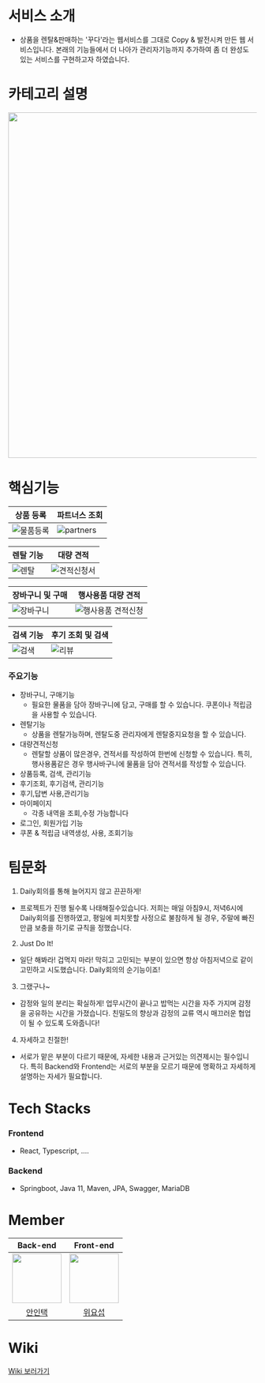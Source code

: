 # 서비스 소개
- 상품을 렌탈&판매하는 '꾸다'라는 웹서비스를 그대로 Copy & 발전시켜 만든 웹 서비스입니다. 본래의 기능들에서 더 나아가 관리자기능까지 추가하여 좀 더 완성도 있는 서비스를 구현하고자 하였습니다.

# 카테고리 설명
<img src="https://user-images.githubusercontent.com/70586428/197668663-73ccc040-c3a2-458e-833c-933b16f595cd.jpg" width="700">

# 핵심기능 

|상품 등록|파트너스 조회|
|---|---|
|![물품등록](https://user-images.githubusercontent.com/103481518/197651038-dda5eb39-460a-4843-9ac4-c19dc35fe2cc.gif)|![partners](https://user-images.githubusercontent.com/103481518/197651327-9ec8b724-d23e-47e5-be5b-7e8aed27bf6a.gif)|

|렌탈 기능|대량 견적|
|---|---|
|![렌탈](https://user-images.githubusercontent.com/103481518/197651056-1dcdf0e0-844d-41a1-a0cf-cac68173415b.gif)|![견적신청서](https://user-images.githubusercontent.com/103481518/197651053-7ac27c1f-9eb6-42f0-83e4-163f1066efe9.gif)|

|장바구니 및 구매|행사용품 대량 견적|
|---|---|
|![장바구니](https://user-images.githubusercontent.com/103481518/197651079-dd4b1c0b-81c1-4a84-8c01-110a5d3d6403.gif)|![행사용품 견적신청](https://user-images.githubusercontent.com/103481518/197651488-42f19b0b-e318-4fc4-b142-20a1a63464ac.gif)|

|검색 기능|후기 조회 및 검색|
|---|---|
|![검색](https://user-images.githubusercontent.com/103481518/197651051-d31104de-611e-4d07-9966-513072479ebf.gif)|![리뷰](https://user-images.githubusercontent.com/103481518/197651062-94b3a5ec-fb3b-471d-b987-9f7cb80b10d7.gif)|










### 주요기능
- 장바구니, 구매기능
  - 필요한 물품을 담아 장바구니에 담고, 구매를 할 수 있습니다. 쿠폰이나 적립금을 사용할 수 있습니다.
- 렌탈기능
  - 상품을 렌탈가능하며, 렌탈도중 관리자에게 렌탈중지요청을 할 수 있습니다.
- 대량견적신청
  - 렌탈할 상품이 많은경우, 견적서를 작성하여 한번에 신청할 수 있습니다. 특히, 행사용품같은 경우 행사바구니에 물품을 담아 견적서를 작성할 수 있습니다.
- 상품등록, 검색, 관리기능
- 후기조회, 후기검색, 관리기능
- 후기,답변 사용,관리기능
- 마이페이지
  - 각종 내역을 조회,수정 가능합니다
- 로그인, 회원가입 기능
- 쿠폰 & 적립금 내역생성, 사용, 조회기능




# 팀문화
1. Daily회의를 통해 늘어지지 않고 끈끈하게!<br>
- 프로젝트가 진행 될수록 나태해질수있습니다. 저희는 매일 아침9시, 저녁6시에 Daily회의를 진행하였고, 평일에 피치못할 사정으로 불참하게 될 경우, 주말에 빠진만큼 보충을 하기로 규칙을 정했습니다.
2. Just Do It!<br>
- 일단 해봐라! 겁먹지 마라! 막히고 고민되는 부분이 있으면 항상 아침저녁으로 같이 고민하고 시도했습니다. Daily회의의 순기능이죠!
3. 그랬구나~ <br>
- 감정와 일의 분리는 확실하게! 업무시간이 끝나고 밥먹는 시간을 자주 가지며 감정을 공유하는 시간을 가졌습니다. 친밀도의 향상과 감정의 교류 역시 매끄러운 협업이 될 수 있도록 도와줍니다!
4. 자세하고 친절한!<br>
- 서로가 맡은 부분이 다르기 때문에, 자세한 내용과 근거있는 의견제시는 필수입니다. 특히 Backend와 Frontend는 서로의 부분을 모르기 때문에 명확하고 자세하게 설명하는 자세가 필요합니다.

# Tech Stacks
### Frontend
- React, Typescript, ....
### Backend
- Springboot, Java 11, Maven, JPA, Swagger, MariaDB

# Member
|Back-end|Front-end|
|:---:|:---:|
|<img src="https://user-images.githubusercontent.com/70586428/197694674-88686917-38b4-4d9c-8a6e-93367fb56055.jpg" width="100"/>|<img src="https://user-images.githubusercontent.com/70586428/197694865-bed0e866-9b90-4c07-ad3f-6e86858c44e4.png" width="100"/> 
|[안인택](https://github.com/intacka)|[위요섭](https://github.com/joseph-wee)|

# Wiki
[Wiki 보러가기](https://github.com/JiguemStart/clone-kkuda/wiki)

